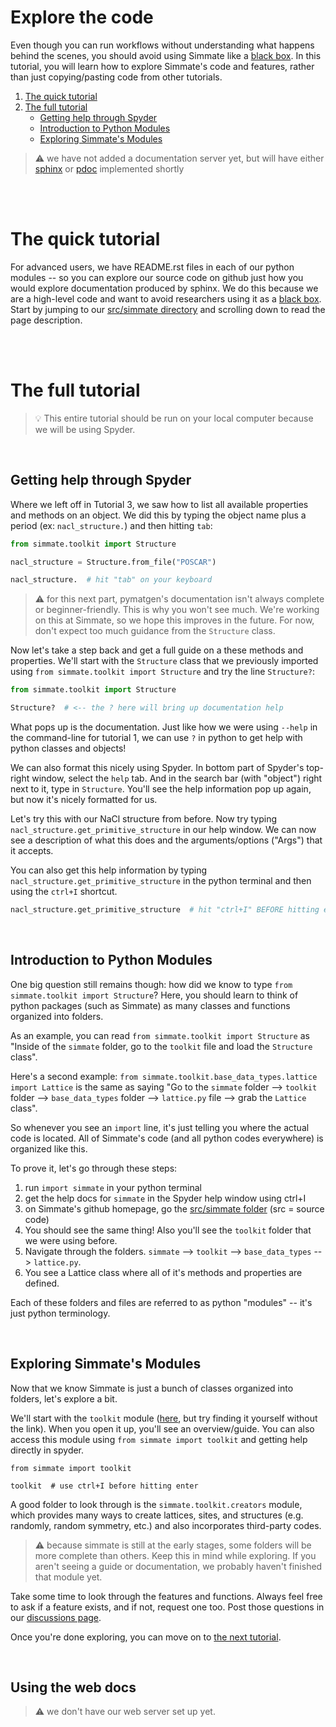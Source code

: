 # Explore the code

Even though you can run workflows without understanding what happens behind the scenes, you should avoid using Simmate like a [black box](https://en.wikipedia.org/wiki/Black_box). In this tutorial, you will learn how to explore Simmate's code and features, rather than just copying/pasting code from other tutorials.

1. [The quick tutorial](#the-quick-tutorial)
2. [The full tutorial](#the-full-tutorial)
    - [Getting help through Spyder](#getting-help-through-spyder)
    - [Introduction to Python Modules](#introduction-to-python-modules)
    - [Exploring Simmate's Modules](#exploring-simmates-modules)

> :warning: we have not added a documentation server yet, but will have either [sphinx](https://www.sphinx-doc.org/en/master/examples.html) or [pdoc](https://pdoc.dev/) implemented shortly

<br/><br/>

# The quick tutorial

For advanced users, we have README.rst files in each of our python modules -- so you can explore our source code on github just how you would explore documentation produced by sphinx. We do this because we are a high-level code and want to avoid researchers using it as a [black box](https://en.wikipedia.org/wiki/Black_box). Start by jumping to our [src/simmate directory](https://github.com/jacksund/simmate/tree/main/src/simmate) and scrolling down to read the page description.

<br/><br/>

# The full tutorial

> :bulb: This entire tutorial should be run on your local computer because we will be using Spyder.

<br/>

## Getting help through Spyder

Where we left off in Tutorial 3, we saw how to list all available properties and methods on an object. We did this by typing the object name plus a period (ex: `nacl_structure.`) and then hitting `tab`:

```python
from simmate.toolkit import Structure

nacl_structure = Structure.from_file("POSCAR")

nacl_structure.  # hit "tab" on your keyboard
```

> :warning: for this next part, pymatgen's documentation isn't always complete or beginner-friendly. This is why you won't see much. We're working on this at Simmate, so we hope this improves in the future. For now, don't expect too much guidance from the `Structure` class.

Now let's take a step back and get a full guide on a these methods and properties. We'll start with the `Structure` class that we previously imported using `from simmate.toolkit import Structure` and try the line `Structure?`:

```python 
from simmate.toolkit import Structure

Structure?  # <-- the ? here will bring up documentation help
```

What pops up is the documentation. Just like how we were using `--help` in the command-line for tutorial 1, we can use `?` in python to get help with python classes and objects!

We can also format this nicely using Spyder. In bottom part of Spyder's top-right window, select the `help` tab. And in the search bar (with "object") right next to it, type in `Structure`. You'll see the help information pop up again, but now it's nicely formatted for us.

Let's try this with our NaCl structure from before. Now try typing `nacl_structure.get_primitive_structure` in our help window. We can now see a description of what this does and the arguments/options ("Args") that it accepts.

You can also get this help information by typing `nacl_structure.get_primitive_structure` in the python terminal and then using the `ctrl+I` shortcut.

```python
nacl_structure.get_primitive_structure  # hit "ctrl+I" BEFORE hitting enter on this line
```

<br/>

## Introduction to Python Modules

One big question still remains though: how did we know to type `from simmate.toolkit import Structure`? Here, you should learn to think of python packages (such as Simmate) as many classes and functions organized into folders. 

As an example, you can read `from simmate.toolkit import Structure` as "Inside of the `simmate` folder, go to the `toolkit` file and load the `Structure` class". 

Here's a second example: `from simmate.toolkit.base_data_types.lattice import Lattice` is the same as saying "Go to the `simmate` folder --> `toolkit` folder --> `base_data_types` folder --> `lattice.py` file --> grab the `Lattice` class".

So whenever you see an `import` line, it's just telling you where the actual code is located. All of Simmate's code (and all python codes everywhere) is organized like this.

To prove it, let's go through these steps:

1. run `import simmate` in your python terminal
2. get the help docs for `simmate` in the Spyder help window using ctrl+I
3. on Simmate's github homepage, go the [src/simmate folder](https://github.com/jacksund/simmate/tree/main/src/simmate) (src = source code)
4. You should see the same thing! Also you'll see the `toolkit` folder that we were using before.
5. Navigate through the folders. `simmate` --> `toolkit` --> `base_data_types` --> `lattice.py`. 
6. You see a Lattice class where all of it's methods and properties are defined.

Each of these folders and files are referred to as python "modules" -- it's just python terminology.

<br/>

## Exploring Simmate's Modules

Now that we know Simmate is just a bunch of classes organized into folders, let's explore a bit.

We'll start with the `toolkit` module ([here](https://github.com/jacksund/simmate/tree/main/src/simmate/toolkit), but try finding it yourself without the link). When you open it up, you'll see an overview/guide. You can also access this module using `from simmate import toolkit` and getting help directly in spyder.

```
from simmate import toolkit

toolkit  # use ctrl+I before hitting enter
```

A good folder to look through is the `simmate.toolkit.creators` module, which provides many ways to create lattices, sites, and structures (e.g. randomly, random symmetry, etc.) and also incorporates third-party codes.

> :warning: because simmate is still at the early stages, some folders will be more complete than others. Keep this in mind while exploring. If you aren't seeing a guide or documentation, we probably haven't finished that module yet.

Take some time to look through the features and functions. Always feel free to ask if a feature exists, and if not, request one too. Post those questions in our [discussions page](https://github.com/jacksund/simmate/discussions/categories/q-a).

Once you're done exploring, you can move on to [the next tutorial](https://github.com/jacksund/simmate/blob/main/tutorials/05_Search_the_database.md).

<br/>

## Using the web docs

> :warning: we don't have our web server set up yet.
